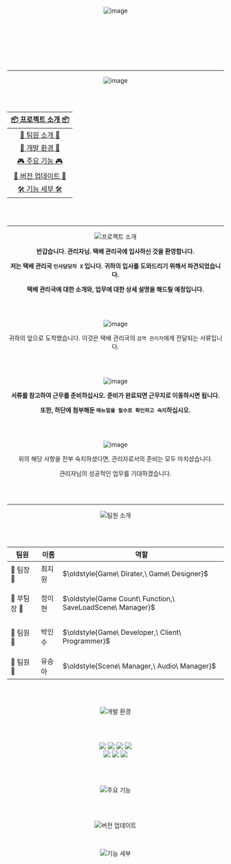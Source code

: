 <div align=center>

![image](https://github.com/user-attachments/assets/ffe12b5e-b82d-41f4-9881-b3820bd1912c)


<br><br>
<br><br>
<br><br>

* * *

![image](https://github.com/user-attachments/assets/35144830-2a37-45db-86d8-22acf102920c)

<br><br>

| [ 📦 프로젝트 소개 📦 ](프로젝트-소개)|
| :---: |
| [ 🦝 팀원 소개 🦝 ](팀원-소개)|
| [💼 개발 환경 💼 ](개발-환경) |
| [🎮 주요 기능 🎮](주요-기능) |
| [🔄️ 버전 업데이트 🔄️](버전-업데이트) |
| [🛠️ 기능 세부 🛠️](기능-세부) |

<br/><br/>

* * *

![프로젝트 소개](https://github.com/user-attachments/assets/cc743649-d247-4754-9dbc-c9f35fe7f2b7)

**반갑습니다. 관리자님. 택배 관리국에 입사하신 것을 환영합니다.**

**저는 택배 관리국 ``인사담당자 X`` 입니다. 귀하의 입사를 도와드리기 위해서 파견되었습니다.**            

**택배 관리국에 대한 소개와, 업무에 대한 상세 설명을 해드릴 예정입니다.**

<br><br>

![image](https://github.com/user-attachments/assets/7395ff96-7e85-457c-bd76-a6beed3d045e)

귀하의 앞으로 도착했습니다. 이것은 택배 관리국의 ``검역 관리자``에게 전달되는 서류입니다.

<br><br>

![image](https://github.com/user-attachments/assets/70c1a4cb-008e-4154-99a4-db2448e6db88)

**서류를 참고하여 근무를 준비하십시오. 준비가 완료되면 근무지로 이동하시면 됩니다.**

**또한, 하단에 첨부해둔 ``매뉴얼을 필수로 확인하고 숙지``하십시오.**

<br><br>

![image](https://github.com/user-attachments/assets/2a908700-872b-4bf8-b911-72e12b35b8ea)

위의 해당 사항을 전부 숙지하셨다면, 관리자로서의 준비는 모두 마치셨습니다.

관리자님의 성공적인 업무를 기대하겠습니다.

<br/><br/>

* * *

![팀원 소개](https://github.com/user-attachments/assets/9a867d1e-9a73-4742-ab47-d4ee77acfc10)

<br/><br/>

| 팀원|이름|역할 |
| ------|---|--- |
| 🦁 팀장 🦁|최지원|<p>$\oldstyle{Game\ Dirater,\ Game\ Designer}$</p> |
| 🐰 부팀장 🐰|정이현|<p>$\oldstyle{Game Count\ Function,\ SaveLoadScene\ Manager}$</p> |
| 🦉 팀원 🦉|박인수|<p>$\oldstyle{Game\ Developer,\ Client\ Programmer}$</p> |
| 🐤 팀원 🐤|유승아|<p>$\oldstyle{Scene\ Manager,\ Audio\ Manager}$</p> |

<br/><br/>
 
![개발 환경](https://github.com/user-attachments/assets/b93c88fe-e0d5-4ef9-8b74-fac46aaede77)

<br/><br/>

<img src="https://img.shields.io/badge/unity-%23000000.svg?style=flat&logo=unity&logoColor=white"/>
<img src="https://img.shields.io/badge/c%23-%23239120.svg?style=flat&logo=c-sharp&logoColor=white"/>
<img src="https://img.shields.io/badge/AdobePhotoshop-%31A8FF1?style=flat&logo=AdobePhotoshop&logoColor=white"/>
<img src="https://img.shields.io/badge/VisualStudio2022-%7239B3.svg?style=flat&logo=VisualStudio2022&logoColor=white"/>

<br/>
<img src="https://img.shields.io/badge/Notion-000000?style=flat&logo=notion&logoColor=white"/>
<img src="https://img.shields.io/badge/Slack-%4A154B?style=flat&logo=slack&logoColor=white"/>
<img src="https://img.shields.io/badge/Canva-00C4CC?style=flat&logo=canva&logoColor=white"/>



<br/><br/>
 
![주요 기능](https://github.com/user-attachments/assets/ffff37a6-e040-45b7-9809-4f2b6e08a0cd)

   
<br/><br/>

![버전 업데이트](https://github.com/user-attachments/assets/3ef43eee-6130-4931-a4be-0c8d9c2a25f0)

<br/>

![기능 세부](https://github.com/user-attachments/assets/f09067bf-875c-4ad4-8e50-fc5e675f7315)

